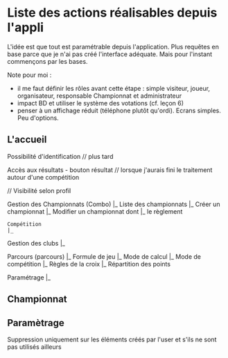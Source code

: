 # Liste des actions réalisables depuis l'appli

L'idée est que tout est paramétrable depuis l'application.
Plus requêtes en base parce que je n'ai pas créé l'interface adéquate.
Mais pour l'instant commençons par les bases.

Note pour moi :
- il me faut définir les rôles avant cette étape : simple visiteur, joueur, organisateur, responsable Championnat et administrateur  
- impact BD et utiliser le système des votations (cf. leçon 6)
- penser à un affichage réduit (téléphone plutôt qu'ordi). Ecrans simples. Peu d'options.

## L'accueil

Possibilité d'identification // plus tard

Accès aux résultats - bouton résultat // lorsque j'aurais fini le traitement autour d'une compétition

// Visibilité selon profil

Gestion des Championnats (Combo)
|_ Liste des championnats
|_ Créer un championnat
|_ Modifier un championnat dont
    |_ le règlement

    Compétition
    |_

Gestion des clubs 
|_

Parcours (parcours)
|_ Formule de jeu
|_ Mode de calcul
|_ Mode de compétition
|_ Règles de la croix
|_ Répartition des points


Paramétrage 
|_ 



## Championnat

## Paramètrage

Suppression uniquement sur les éléments créés par l'user et s'ils ne sont pas utilisés ailleurs